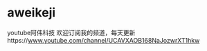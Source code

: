 # aweikeji
youtube阿伟科技
欢迎订阅我的频道，每天更新https://www.youtube.com/channel/UCAVXAOB168NaJozwrXT1hkw
   
  

